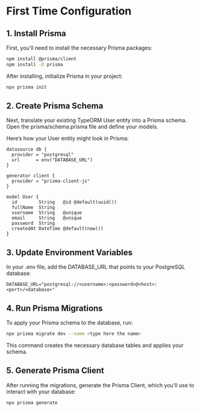 # First Time Configuration

## 1. Install Prisma

First, you'll need to install the necessary Prisma packages:

```bash
npm install @prisma/client
npm install -D prisma
```

After installing, initialize Prisma in your project:

```bash
npx prisma init
```

## 2. Create Prisma Schema

Next, translate your existing TypeORM User entity into a Prisma schema. Open the prisma/schema.prisma file and define your models.

Here’s how your User entity might look in Prisma:

```prisma
datasource db {
  provider = "postgresql"
  url      = env("DATABASE_URL")
}

generator client {
  provider = "prisma-client-js"
}

model User {
  id        String   @id @default(uuid())
  fullName  String
  username  String   @unique
  email     String   @unique
  password  String
  createdAt DateTime @default(now())
}
```

## 3. Update Environment Variables

In your .env file, add the DATABASE_URL that points to your PostgreSQL database:

```env
DATABASE_URL="postgresql://<username>:<password>@<host>:<port>/<database>"
```

## 4. Run Prisma Migrations

To apply your Prisma schema to the database, run:

```bash
npx prisma migrate dev --name <type here the name>
```

This command creates the necessary database tables and applies your schema.

## 5. Generate Prisma Client

After running the migrations, generate the Prisma Client, which you'll use to interact with your database:

```bash
npx prisma generate
```